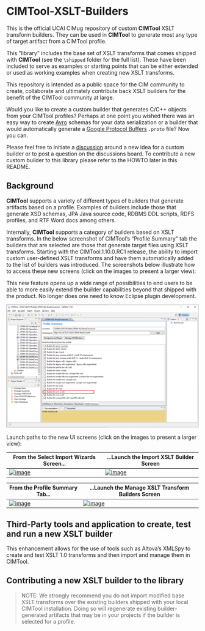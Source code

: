 # CIMTool-XSLT-Builders

This is the official UCAI CIMug repository of custom **CIMTool** XSLT transform builders.  They can be used in **CIMTool** to generate most any type of target artifact from a CIMTool profile.  

This "library" includes the base set of XSLT transforms that comes shipped with **CIMTool** (see the `\shipped` folder for the full list). These have been included to serve as examples or starting points that can be either extended or used as working examples when creating new XSLT transforms.

This repository is intended as a public space for the CIM community to create, collaborate and ultimately contribute back XSLT builders for the benefit of the CIMTool community at large.

Would you like to create a custom builder that generates C/C++ objects from your CIMTool profiles? Perhaps at one point you wished there was an easy way to create [Avro](https://avro.apache.org/) schemas for your data serialization or a builder that would automatically generate a [Google Protocol Buffers](https://developers.google.com/protocol-buffers/docs/overview) ```.proto``` file?  Now you can.

Please feel free to initiate a [discussion](/discussions) around a new idea for a custom builder or to post a question on the discussions board. To contribute a new custom builder to this library please refer to the HOWTO later in this README.

## Background
**CIMTool** supports a variety of different types of builders that generate artifacts based on a profile. Examples of builders include those that generate XSD schemas, JPA Java source code, RDBMS DDL scripts, RDFS profiles, and RTF Word docs among others.

Internally, **CIMTool** supports a category of builders based on XSLT transforms. In the below screenshot of CIMTool’s “Profile Summary” tab the builders that are selected are those that generate target files using XSLT transforms. Starting with the CIMTool.1.10.0.RC1 release, the ability to import custom user-defined XSLT transforms and have them automatically added to the list of builders was introduced. The screenshots below illustrate how to access these new screens (click on the images to present a larger view):

This new feature opens up a wide range of possibilities to end users to be able to more easily extend the builder capabilities beyond that shipped with the product. No longer does one need to know Eclipse plugin development.




[![image](/images/cimtool-profile-summary-tab.png)](https://raw.githubusercontent.com/CIMug-org/CIMTool-XSLT-Builders/main/images/cimtool-profile-summary-tab.png)


Launch paths to the new UI screens (click on the images to present a larger view):

From the Select Import Wizards Screen... | ...Launch the Import XSLT Builder Screen
---------|---------
[![image](https://user-images.githubusercontent.com/63370413/186978949-cf9cdbfe-e1e4-43ae-b8b6-91e212426a98.png)](https://user-images.githubusercontent.com/63370413/186978949-cf9cdbfe-e1e4-43ae-b8b6-91e212426a98.png) | [![image](https://user-images.githubusercontent.com/63370413/186978126-ec4fca57-53a1-4e16-a998-d3519371ebcc.png)](https://user-images.githubusercontent.com/63370413/186978126-ec4fca57-53a1-4e16-a998-d3519371ebcc.png)

From the Profile Summary Tab... | ...Launch the Manage XSLT Transform Builders Screen
---------|---------
[![image](https://user-images.githubusercontent.com/63370413/186978387-015e3f32-7683-4623-bb8a-017e97102db6.png)](https://user-images.githubusercontent.com/63370413/186978387-015e3f32-7683-4623-bb8a-017e97102db6.png) |[![image](https://user-images.githubusercontent.com/63370413/188269652-758f2e79-e1fe-4c4a-99c3-8cc21923fcc5.png)](https://user-images.githubusercontent.com/63370413/188269652-758f2e79-e1fe-4c4a-99c3-8cc21923fcc5.png)

## Third-Party tools and application to create, test and run a new XSLT builder

This enhancement allows for the use of tools such as Altova’s XMLSpy to create and test XSLT 1.0 transforms and then import and manage them in CIMTool.

## Contributing a new XSLT builder to the library

> NOTE:  We strongly recommend you do not import modified base XSLT transforms over the existing builders shipped with your local CIMTool installation. Doing so will regenerate  existing builder-generated artifacts that may be in your projects if the builder is selected for a profile.
